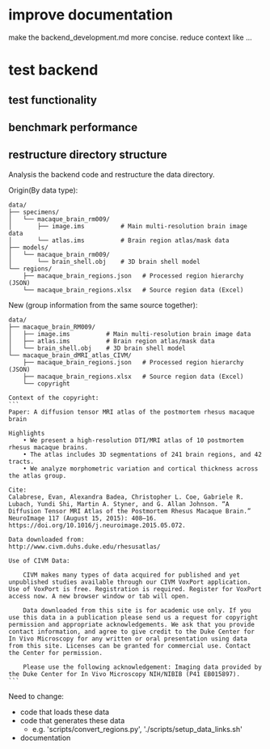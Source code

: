 # improve documentation

make the backend_development.md more concise. reduce context like ...

# test backend

## test functionality

## benchmark performance

## restructure directory structure

Analysis the backend code and restructure the data directory.

Origin(By data type):

    data/
    ├── specimens/
    │   └── macaque_brain_rm009/
    │       ├── image.ims          # Main multi-resolution brain image data
    │       └── atlas.ims          # Brain region atlas/mask data
    ├── models/
    │   └── macaque_brain_rm009/
    │       └── brain_shell.obj    # 3D brain shell model
    └── regions/
        ├── macaque_brain_regions.json   # Processed region hierarchy (JSON)
        └── macaque_brain_regions.xlsx   # Source region data (Excel)

New (group information from the same source together):

    data/
    ├── macaque_brain_RM009/
    │   ├── image.ims          # Main multi-resolution brain image data
    │   ├── atlas.ims          # Brain region atlas/mask data
    │   └── brain_shell.obj    # 3D brain shell model
    └── macaque_brain_dMRI_atlas_CIVM/
        ├── macaque_brain_regions.json   # Processed region hierarchy (JSON)
        ├── macaque_brain_regions.xlsx   # Source region data (Excel)
        └── copyright
    
    Context of the copyright:
    ```
    Paper: A diffusion tensor MRI atlas of the postmortem rhesus macaque brain

    Highlights
        • We present a high-resolution DTI/MRI atlas of 10 postmortem rhesus macaque brains.
        • The atlas includes 3D segmentations of 241 brain regions, and 42 tracts.
        • We analyze morphometric variation and cortical thickness across the atlas group.

    Cite:
    Calabrese, Evan, Alexandra Badea, Christopher L. Coe, Gabriele R. Lubach, Yundi Shi, Martin A. Styner, and G. Allan Johnson. “A Diffusion Tensor MRI Atlas of the Postmortem Rhesus Macaque Brain.” NeuroImage 117 (August 15, 2015): 408–16. https://doi.org/10.1016/j.neuroimage.2015.05.072.

    Data downloaded from:
    http://www.civm.duhs.duke.edu/rhesusatlas/

    Use of CIVM Data:

        CIVM makes many types of data acquired for published and yet unpublished studies available through our CIVM VoxPort application. Use of VoxPort is free. Registration is required. Register for VoxPort access now. A new browser window or tab will open.

        Data downloaded from this site is for academic use only. If you use this data in a publication please send us a request for copyright permission and appropriate acknowledgements. We ask that you provide contact information, and agree to give credit to the Duke Center for In Vivo Microscopy for any written or oral presentation using data from this site. Licenses can be granted for commercial use. Contact the Center for permission.

        Please use the following acknowledgement: Imaging data provided by the Duke Center for In Vivo Microscopy NIH/NIBIB (P41 EB015897).
    ```


Need to change:
  * code that loads these data
  * code that generates these data
    - e.g. 'scripts/convert_regions.py', './scripts/setup_data_links.sh'
  * documentation
